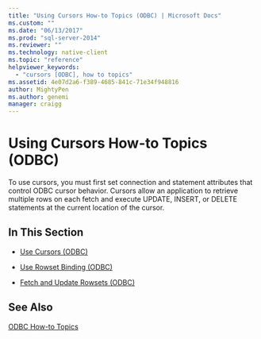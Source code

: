 ```yaml
---
title: "Using Cursors How-to Topics (ODBC) | Microsoft Docs"
ms.custom: ""
ms.date: "06/13/2017"
ms.prod: "sql-server-2014"
ms.reviewer: ""
ms.technology: native-client
ms.topic: "reference"
helpviewer_keywords: 
  - "cursors [ODBC], how to topics"
ms.assetid: 4e07d2a6-f389-4685-841c-71e34f948816
author: MightyPen
ms.author: genemi
manager: craigg
---
```

# Using Cursors How-to Topics (ODBC)
  To use cursors, you must first set connection and statement attributes that control ODBC cursor behavior. Cursors allow an application to retrieve multiple rows on each fetch and execute UPDATE, INSERT, or DELETE statements at the current location of the cursor.  
  
## In This Section  
  
-   [Use Cursors &#40;ODBC&#41;](use-cursors-odbc.md)  
  
-   [Use Rowset Binding &#40;ODBC&#41;](use-rowset-binding-odbc.md)  
  
-   [Fetch and Update Rowsets &#40;ODBC&#41;](fetch-and-update-rowsets-odbc.md)  
  
## See Also  
 [ODBC How-to Topics](../odbc-how-to-topics.md)  
  
  
